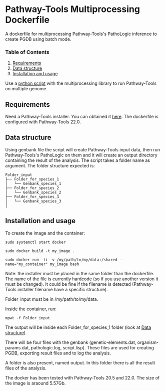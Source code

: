 # Pathway-Tools Multiprocessing Dockerfile

A dockerfile for multiprocessing Pathway-Tools's PathoLogic inference to create PGDB using batch mode.

### Table of Contents
1. [Requirements](#Requirements)
2. [Data structure](#Data-structure)
3. [Installation and usage](#Installation-and-usage)


Use a [python script](https://gitlab.inria.fr/abelcour/mpwt) with the multiprocessing library to run Pathway-Tools on multiple genome.

## Requirements

Need a Pathway-Tools installer. You can obtained it [here](http://bioinformatics.ai.sri.com/ptools/). The dockerfile is configured with Pathway-Tools 22.0.

## Data structure

Using genbank file the script will create Pathway-Tools input data, then run Pathway-Tools's PathoLogic on them and it will create an output directory containing the result of the analysis.
The script takes a folder name as argument. The folder structure expected is:

    Folder_input
    ├── Folder_for_species_1
    │   └── Genbank_species_1
    ├── Folder_for_species_2
    │   └── Genbank_species_2
    ├── Folder_for_species_3
    │   └── Genbank_species_3
    │

## Installation and usage

To create the image and the container:

```
sudo systemctl start docker

sudo docker build -t my_image .

sudo docker run -ti -v /my/path/to/my/data:/shared --name="my_container" my_image bash
```

Note: the installer must be placed in the same folder than the dockerfile. The name of the file is currently hardcode (so if you use another version it must be changed). It could be fine if the filename is detected (Pathway-Tools installer filename have a specific structure).

Folder_input must be in /my/path/to/my/data.

Inside the container, run:

```
mpwt -f Folder_input
```

The output will be inside each Folder_for_species_1 folder (look at [Data structure](#Data-structure)).

There will be four files with the genbank (genetic-elements.dat, organism-params.dat, pathologic.log, script.lisp). These files are used for creating PGDB, exporting result files and to log the analysis.

A folder is also present, named output. In this folder there is all the result files of the analysis.

The docker has been tested with Pathway-Tools 20.5 and 22.0. The size of the image is araound 5.57Gb.
